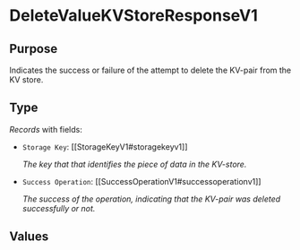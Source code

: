 # DeleteValueKVStoreResponseV1

## Purpose

<!-- --8<-- [start:purpose] -->
Indicates the success or failure of the attempt to delete the KV-pair from the KV store.
<!-- --8<-- [end:purpose] -->

## Type

<!-- --8<-- [start:type] -->
<div class="type">

*Records* with fields:
- `Storage Key`: [[StorageKeyV1#storagekeyv1]]

  *The key that that identifies the piece of data in the KV-store.*

- `Success Operation`: [[SuccessOperationV1#successoperationv1]]

  *The success of the operation, indicating that the KV-pair was deleted successfully or not.*


</div>
<!-- --8<-- [end:type] -->

## Values

